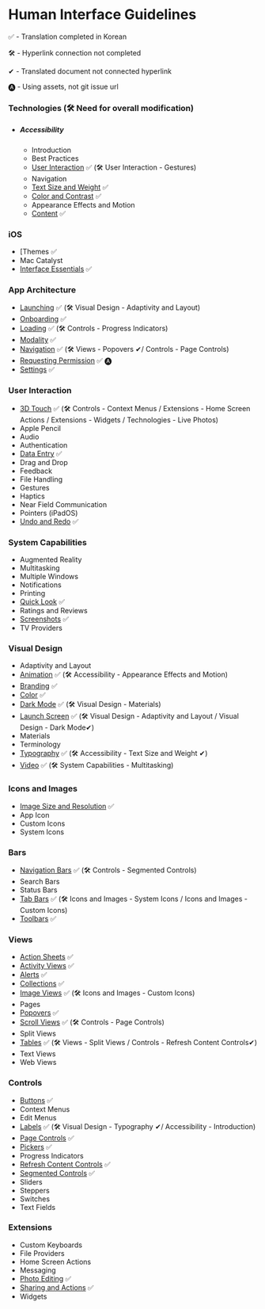 # Human Interface Guidelines
✅ - Translation completed in Korean

🛠 - Hyperlink connection not completed

✔︎ - Translated document not connected hyperlink 

🅐 - Using assets, not git issue url

### Technologies (🛠 Need for overall modification)

- ##### Accessibility

  - Introduction
  - Best Practices
  - [User Interaction](https://github.com/jum0/Human-Interface-Guidelines/tree/master/Technologies/Accessibility/User%20Interaction) ✅ (🛠 User Interaction - Gestures) 
  - Navigation
  - [Text Size and Weight](https://github.com/jum0/Human-Interface-Guidelines/tree/master/Technologies/Accessibility/Text%20Size%20and%20Weight) ✅
  - [Color and Contrast](https://github.com/jum0/Human-Interface-Guidelines/tree/master/Technologies/Accessibility/Color%20and%20Contrast) ✅
  - Appearance Effects and Motion
  - [Content](https://github.com/jum0/Human-Interface-Guidelines/tree/master/Technologies/Accessibility/Content) ✅



### iOS

- [Themes ✅
- Mac Catalyst
- [Interface Essentials](https://github.com/jum0/Human-Interface-Guidelines/tree/master/iOS/Interface%20Essentials) ✅



### App Architecture

- [Launching](https://github.com/jum0/Human-Interface-Guidelines/tree/master/App%20Architecture/Launching) ✅ (🛠 Visual Design - Adaptivity and Layout) 
- [Onboarding](https://github.com/jum0/Human-Interface-Guidelines/tree/master/App%20Architecture/Onboarding) ✅
- [Loading](https://github.com/jum0/Human-Interface-Guidelines/tree/master/App%20Architecture/Loading) ✅ (🛠 Controls - Progress Indicators)
- [Modality](https://github.com/jum0/Human-Interface-Guidelines/tree/master/App%20Architecture/Modality) ✅
- [Navigation](https://github.com/jum0/Human-Interface-Guidelines/tree/master/App%20Architecture/Navigation) ✅ (🛠 Views - Popovers ✔︎/ Controls - Page Controls)
- [Requesting Permission](https://github.com/jum0/Human-Interface-Guidelines/tree/master/App%20Architecture/Requesting%20Permission) ✅ 🅐
- [Settings](https://github.com/jum0/Human-Interface-Guidelines/tree/master/App%20Architecture/Settings) ✅



### User Interaction

- [3D Touch](https://github.com/jum0/Human-Interface-Guidelines/tree/master/User%20Interaction/3D%20Touch) ✅ (🛠 Controls - Context Menus / Extensions - Home Screen Actions / Extensions - Widgets / Technologies - Live Photos)
- Apple Pencil
- Audio
- Authentication
- [Data Entry](https://github.com/jum0/Human-Interface-Guidelines/tree/master/User%20Interaction/Data%20Entry) ✅
- Drag and Drop
- Feedback
- File Handling
- Gestures
- Haptics
- Near Field Communication
- Pointers (iPadOS)
- [Undo and Redo](https://github.com/jum0/Human-Interface-Guidelines/tree/master/User%20Interaction/Undo%20and%20Redo) ✅



### System Capabilities

- Augmented Reality
- Multitasking
- Multiple Windows
- Notifications
- Printing
- [Quick Look](https://github.com/jum0/Human-Interface-Guidelines/tree/master/System%20Capabilities/Quick%20Look) ✅
- Ratings and Reviews
- [Screenshots](https://github.com/jum0/Human-Interface-Guidelines/tree/master/System%20Capabilities/Screenshots) ✅
- TV Providers



### Visual Design

- Adaptivity and Layout
- [Animation](https://github.com/jum0/Human-Interface-Guidelines/tree/master/Visual%20Design/Animation) ✅ (🛠 Accessibility - Appearance Effects and Motion)
- [Branding](https://github.com/jum0/Human-Interface-Guidelines/tree/master/Visual%20Design/Branding) ✅
- [Color](https://github.com/jum0/Human-Interface-Guidelines/tree/master/Visual%20Design/Color) ✅
- [Dark Mode](https://github.com/jum0/Human-Interface-Guidelines/tree/master/Visual%20Design/Dark%20Mode) ✅ (🛠 Visual Design - Materials)
- [Launch Screen](https://github.com/jum0/Human-Interface-Guidelines/tree/master/Visual%20Design/Launch%20Screen) ✅ (🛠 Visual Design - Adaptivity and Layout / Visual Design - Dark Mode✔︎)
- Materials
- Terminology
- [Typography](https://github.com/jum0/Human-Interface-Guidelines/tree/master/Visual%20Design/Typography) ✅ (🛠 Accessibility - Text Size and Weight ✔︎)
- [Video](https://github.com/jum0/Human-Interface-Guidelines/tree/master/Visual%20Design/Video) ✅ (🛠 System Capabilities - Multitasking)



### Icons and Images

- [Image Size and Resolution](https://github.com/jum0/Human-Interface-Guidelines/tree/master/Icons%20and%20Images/Image%20Size%20and%20Resolution) ✅
- App Icon
- Custom Icons
- System Icons



### Bars

- [Navigation Bars](https://github.com/jum0/Human-Interface-Guidelines/tree/master/Bars/Navigation%20Bars) ✅ (🛠 Controls - Segmented Controls)
- Search Bars
- Status Bars
- [Tab Bars](https://github.com/jum0/Human-Interface-Guidelines/tree/master/Bars/Tab%20Bars) ✅ (🛠 Icons and Images - System Icons / Icons and Images - Custom Icons)
- [Toolbars](https://github.com/jum0/Human-Interface-Guidelines/tree/master/Bars/Toolbars) ✅



### Views

- [Action Sheets](https://github.com/jum0/Human-Interface-Guidelines/tree/master/Views/Action%20Sheets) ✅ 
- [Activity Views](https://github.com/jum0/Human-Interface-Guidelines/tree/master/Views/Activity%20Views) ✅
- [Alerts](https://github.com/jum0/Human-Interface-Guidelines/tree/master/Views/Alerts) ✅
- [Collections](https://github.com/jum0/Human-Interface-Guidelines/tree/master/Views/Collections) ✅
- [Image Views](https://github.com/jum0/Human-Interface-Guidelines/tree/master/Views/Image%20Views) ✅ (🛠 Icons and Images - Custom Icons)
- Pages
- [Popovers](https://github.com/jum0/Human-Interface-Guidelines/tree/master/Views/Popovers) ✅
- [Scroll Views](https://github.com/jum0/Human-Interface-Guidelines/tree/master/Views/Scroll%20Views) ✅ (🛠 Controls - Page Controls)
- Split Views
- [Tables](https://github.com/jum0/Human-Interface-Guidelines/tree/master/Views/Tables) ✅ (🛠 Views - Split Views / Controls - Refresh Content Controls✔︎)
- Text Views
- Web Views



### Controls

- [Buttons](https://github.com/jum0/Human-Interface-Guidelines/tree/master/Controls/Buttons) ✅
- Context Menus
- Edit Menus
- [Labels](https://github.com/jum0/Human-Interface-Guidelines/tree/master/Controls/Labels) ✅ (🛠 Visual Design - Typography ✔︎/ Accessibility - Introduction)
- [Page Controls](https://github.com/jum0/Human-Interface-Guidelines/tree/master/Controls/Page%20Controls) ✅
- [Pickers](https://github.com/jum0/Human-Interface-Guidelines/tree/master/Controls/Pickers) ✅
- Progress Indicators
- [Refresh Content Controls](https://github.com/jum0/Human-Interface-Guidelines/tree/master/Controls/Refresh%20Content%20Controls) ✅
- [Segmented Controls](https://github.com/jum0/Human-Interface-Guidelines/tree/master/Controls/Segmented%20Controls) ✅
- Sliders
- Steppers
- Switches
- Text Fields



### Extensions

- Custom Keyboards
- File Providers
- Home Screen Actions
- Messaging
- [Photo Editing](https://github.com/jum0/Human-Interface-Guidelines/tree/master/Extensions/Photo%20Editing) ✅ 
- [Sharing and Actions](https://github.com/jum0/Human-Interface-Guidelines/tree/master/Extensions/Sharing%20and%20Actions) ✅
- Widgets
